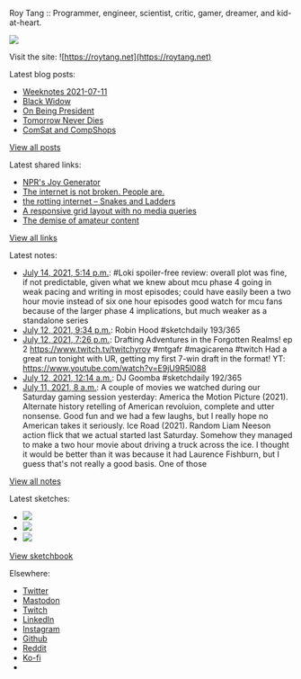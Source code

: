Roy Tang :: Programmer, engineer, scientist, critic, gamer, dreamer, and kid-at-heart.

![](https://roytang.net/static/img/profile.jpg)

Visit the site: ![https://roytang.net](https://roytang.net)

Latest blog posts:

- [Weeknotes 2021-07-11](https://roytang.net/2021/07/weeknotes-2021-07-11/)
- [Black Widow](https://roytang.net/2021/07/black-widow/)
- [On Being President](https://roytang.net/2021/07/on-being-president/)
- [Tomorrow Never Dies](https://roytang.net/2021/07/tomorrow-never-dies/)
- [ComSat and CompShops](https://roytang.net/2021/07/comsat-and-compshops/)

[View all posts](https://roytang.net/blog)

Latest shared links:

- [NPR&#x27;s Joy Generator](https://roytang.net/2021/07/nprs-joy-generator/)
- [The internet is not broken. People are.](https://roytang.net/2021/07/the-internet-is-not-broken-people-are/)
- [the rotting internet – Snakes and Ladders](https://roytang.net/2021/07/the-rotting-internet-snakes-and-ladders/)
- [A responsive grid layout with no media queries](https://roytang.net/2021/06/a-responsive-grid-layout-with-no-media-queries/)
- [The demise of amateur content](https://roytang.net/2021/06/the-demise-of-amateur-content5-min-well-spent/)

[View all links](https://roytang.net/links)

Latest notes:

- [July 14, 2021, 5:14 p.m.](https://roytang.net/2021/07/1415238174377340930/): #Loki spoiler-free review: overall plot was fine, if not predictable, given what we knew about mcu phase 4 going in weak pacing and writing in most episodes; could have easily been a two hour movie instead of six one hour episodes good watch for mcu fans because of the larger phase 4 implications, but much weaker as a standalone series
- [July 12, 2021, 9:34 p.m.](https://roytang.net/2021/07/1414578905676009476/): Robin Hood #sketchdaily 193/365
- [July 12, 2021, 7:26 p.m.](https://roytang.net/2021/07/1414546601079619591/): Drafting Adventures in the Forgotten Realms! ep 2 https://www.twitch.tv/twitchyroy #mtgafr #magicarena #twitch Had a great run tonight with UR, getting my first 7-win draft in the format! YT: https://www.youtube.com/watch?v=E9jU9R5l088
- [July 12, 2021, 12:14 a.m.](https://roytang.net/2021/07/1414256676660645888/): DJ Goomba #sketchdaily 192/365
- [July 11, 2021, 8 a.m.](https://roytang.net/2021/07/saturday-10-movies/): A couple of movies we watched during our Saturday gaming session yesterday: America the Motion Picture (2021). Alternate history retelling of American revoluion, complete and utter nonsense. Good fun and we had a few laughs, but I really hope no American takes it seriously. Ice Road (2021). Random Liam Neeson action flick that we actual started last Saturday. Somehow they managed to make a two hour movie about driving a truck across the ice. I thought it would be better than it was because it had Laurence Fishburn, but I guess that&#x27;s not really a good basis. One of those

[View all notes](https://roytang.net/notes)

Latest sketches:


- ![](https://roytang.net/media/cache/a5/5b/a55ba697a33b54025eedadd2607332e6.jpg)
- ![](https://roytang.net/media/cache/b1/7c/b17c96354915a0561cf8af9a18867b8c.jpg)
- ![](https://roytang.net/media/cache/f2/e5/f2e59b8bf3726d09ab32d53116e19a5c.jpg)

[View sketchbook](https://roytang.net/albums/sketchbook)


Elsewhere:

- [Twitter](https://twitter.com/roytang)
- [Mastodon](https://mastodon.technology/@roytang)
- [Twitch](https://twitch.tv/twitchyroy)
- [LinkedIn](https://www.linkedin.com/in/roytang)
- [Instagram](https://instagram.com/roytang0400)
- [Github](https://github.com/roytang)
- [Reddit](https://reddit.com/u/hungryroy)
- [Ko-fi](https://ko-fi.com/roytang)
- [](mailto:hello@roytang.net)